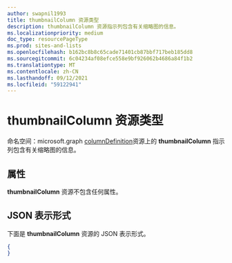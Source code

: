 ```yaml
---
author: swapnil1993
title: thumbnailColumn 资源类型
description: thumbnailColumn 资源指示列包含有关缩略图的信息。
ms.localizationpriority: medium
doc_type: resourcePageType
ms.prod: sites-and-lists
ms.openlocfilehash: b162bc8b8c65cade71401cb87bbf717beb185dd8
ms.sourcegitcommit: 6c04234af08efce558e9bf926062b4686a84f1b2
ms.translationtype: MT
ms.contentlocale: zh-CN
ms.lasthandoff: 09/12/2021
ms.locfileid: "59122941"
---
```

# <a name="thumbnailcolumn-resource-type"></a>thumbnailColumn 资源类型

命名空间：microsoft.graph [columnDefinition](columnDefinition.md)资源上的 **thumbnailColumn** 指示列包含有关缩略图的信息。

## <a name="properties"></a>属性

**thumbnailColumn** 资源不包含任何属性。

## <a name="json-representation"></a>JSON 表示形式

下面是 **thumbnailColumn** 资源的 JSON 表示形式。
<!-- { "blockType": "resource", "@odata.type": "microsoft.graph.thumbnailColumn" } -->

```json
{
}
```

